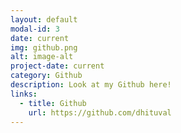 ```yaml
---
layout: default
modal-id: 3
date: current
img: github.png
alt: image-alt
project-date: current
category: Github
description: Look at my Github here!
links:
  - title: Github
    url: https://github.com/dhituval
---
```

